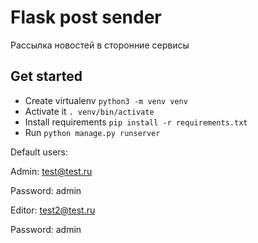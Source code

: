# Flask post sender

Рассылка новостей в сторонние сервисы

## Get started

* Create virtualenv `python3 -m venv venv`
* Activate it `. venv/bin/activate`
* Install requirements `pip install -r requirements.txt`
* Run `python manage.py runserver`

Default users: 

Admin: test@test.ru

Password: admin

Editor: test2@test.ru

Password: admin
